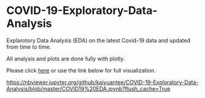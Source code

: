 # COVID-19-Exploratory-Data-Analysis
Explarotory Data Analysis (EDA) on the latest Covid-19 data and updated from time to time. 


All analysis and plots are done fully with plotly.


Please click [here](https://nbviewer.jupyter.org/github/kaiyuantee/COVID-19-Exploratory-Data-Analysis/blob/master/COVID19%20EDA.ipynb?flush_cache=True) or use the link below for full visualization.


https://nbviewer.jupyter.org/github/kaiyuantee/COVID-19-Exploratory-Data-Analysis/blob/master/COVID19%20EDA.ipynb?flush_cache=True
